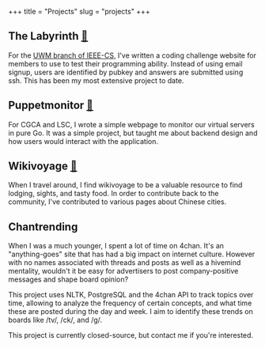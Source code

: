 +++
title = "Projects"
slug = "projects"
+++

## The Labyrinth [🔗](https://gitlab.com/uwmcomputersociety/labyrinth-site)
For the [UWM branch of IEEE-CS](http://uwmcomputer.club/), I've written a coding challenge website for members to use to test their programming ability. Instead of using email signup, users are identified by pubkey and answers are submitted using ssh. This has been my most extensive project to date.

## Puppetmonitor [🔗](https://gitlab.com/jackklika/puppetmonitor)
For CGCA and LSC, I wrote a simple webpage to monitor our virtual servers in pure Go. It was a simple project, but taught me about backend design and how users would interact with the application.

## Wikivoyage [🔗](https://en.wikivoyage.org/wiki/User:Jackklika)
When I travel around, I find wikivoyage to be a valuable resource to find lodging, sights, and tasty food. In order to contribute back to the community, I've contributed to various pages about Chinese cities.

## Chantrending
When I was a much younger, I spent a lot of time on 4chan. It's an "anything-goes" site that has had a big impact on internet culture. However with no names associated with threads and posts as well as a hivemind mentality, wouldn't it be easy for advertisers to post company-positive messages and shape board opinion?

This project uses NLTK, PostgreSQL and the 4chan API to track topics over time, allowing to analyze the frequency of certain concepts, and what time these are posted during the day and week. I aim to identify these trends on boards like /tv/, /ck/, and /g/.

This project is currently closed-source, but contact me if you're interested.

